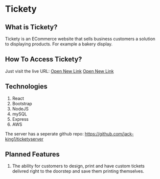 # Tickety
## What is Tickety?
Tickety is an ECommerce website that sells business customers a solution to displaying products. For example a 
bakery display. 

## How To Access Tickety?
Just visit the live URL: [Open New Link]([https://example.com](https://ticketyapp-client.azurewebsites.net))  [Open New Link](https://example.com)

## Technologies
1. React
2. Bootstrap
3. NodeJS
4. mySQL
5. Express
6. AWS

The server has a seperate github repo: https://github.com/jack-king1/ticketyserver

## Planned Features
1. The ability for customers to design, print and have custom tickets delivred right to the doorstep and save them printing themselves.
